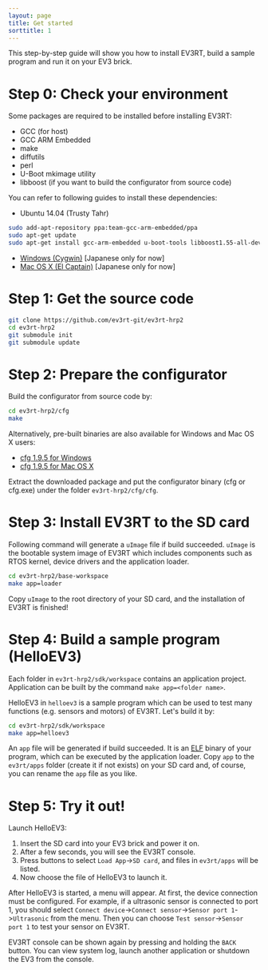 ```yaml
---
layout: page
title: Get started
sorttitle: 1
---
```


This step-by-step guide will show you how to install EV3RT, build a sample program and run it on your EV3 brick.

# Step 0: Check your environment

Some packages are required to be installed before installing EV3RT:

* GCC (for host)
* GCC ARM Embedded
* make
* diffutils
* perl
* U-Boot mkimage utility
* libboost (if you want to build the configurator from source code)

You can refer to following guides to install these dependencies:

* Ubuntu 14.04 (Trusty Tahr)

~~~bash
sudo add-apt-repository ppa:team-gcc-arm-embedded/ppa
sudo apt-get update
sudo apt-get install gcc-arm-embedded u-boot-tools libboost1.55-all-dev
~~~

* [Windows (Cygwin)](http://dev.toppers.jp/trac_user/ev3pf/wiki/DevEnvWin) [Japanese only for now]
* [Mac OS X (El Captain)](http://dev.toppers.jp/trac_user/ev3pf/wiki/DevEnvMac) [Japanese only for now]

# Step 1: Get the source code

~~~bash
git clone https://github.com/ev3rt-git/ev3rt-hrp2
cd ev3rt-hrp2
git submodule init
git submodule update
~~~

# Step 2: Prepare the configurator

Build the configurator from source code by:

~~~bash
cd ev3rt-hrp2/cfg
make
~~~
Alternatively, pre-built binaries are also available for Windows and Mac OS X users:

* [cfg 1.9.5 for Windows](https://www.toppers.jp/download.cgi/cfg-mingw-static-1_9_5.zip)
* [cfg 1.9.5 for Mac OS X](https://www.toppers.jp/download.cgi/cfg-osx-static-1_9_5.tar.gz)

Extract the downloaded package and put the configurator binary (cfg or cfg.exe) under the folder `ev3rt-hrp2/cfg/cfg`.

# Step 3: Install EV3RT to the SD card

Following command will generate a `uImage` file if build succeeded.
`uImage` is the bootable system image of EV3RT which includes components such as RTOS kernel, device drivers and the application loader.

~~~bash
cd ev3rt-hrp2/base-workspace
make app=loader
~~~

Copy `uImage` to the root directory of your SD card, and the installation of EV3RT is finished!

# Step 4: Build a sample program (HelloEV3)

Each folder in `ev3rt-hrp2/sdk/workspace` contains an application project. Application can be built by the command `make app=<folder name>`.

HelloEV3 in `helloev3` is a sample program which can be used to test many functions (e.g. sensors and motors) of EV3RT. Let's build it by:

~~~bash
cd ev3rt-hrp2/sdk/workspace
make app=helloev3
~~~

An `app` file will be generated if build succeeded. It is an [ELF](https://en.wikipedia.org/wiki/Executable_and_Linkable_Format) binary of your program, which can be executed by the application loader. Copy `app` to the `ev3rt/apps` folder (create it if not exists) on your SD card and, of course, you can rename the `app` file as you like.

# Step 5: Try it out!

Launch HelloEV3:

1. Insert the SD card into your EV3 brick and power it on.
2. After a few seconds, you will see the EV3RT console.
3. Press buttons to select `Load App`->`SD card`, and files in `ev3rt/apps` will be listed.
4. Now choose the file of HelloEV3 to launch it.

After HelloEV3 is started, a menu will appear.
At first, the device connection must be configured.
For example, if a ultrasonic sensor is connected to port 1, you should select `Connect device`->`Connect sensor`->`Sensor port 1`->`Ultrasonic` from the menu.
Then you can choose `Test sensor`->`Sensor port 1` to test your sensor on EV3RT.

EV3RT console can be shown again by pressing and holding the `BACK` button. You can view system log, launch another application or shutdown the EV3 from the console.
